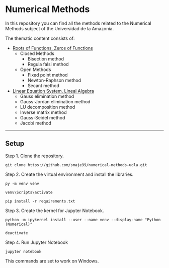 # Numerical Methods

In this repository you can find all the methods related to the Numerical Methods subject
of the Universidad de la Amazonia.

The thematic content consists of:

* [Roots of Functions. Zeros of Functions](https://github.com/smaje99/numerical-methods-udla/blob/main/raices%20de%20funciones.ipynb)
    * Closed Methods
        * Bisection method
        * Regula falsi method
    * Open Methods
        * Fixed point method
        * Newton-Raphson method
        * Secant method
* [Linear Equation System. Lineal Algebra](https://github.com/smaje99/numerical-methods-udla/blob/main/sistema%20de%20ecuaciones%20lineales.ipynb)
    * Gauss elimination method
    * Gauss-Jordan elimination method
    * LU decomposition method
    * Inverse matrix method
    * Gauss-Seidel method
    * Jacobi method

---

## Setup
Step 1. Clone the repository.
```
git clone https://github.com/smaje99/numerical-methods-udla.git
```

Step 2. Create the virtual environment and install the libraries.
```
py -m venv venv
```
```
venv\Scripts\activate
```
```
pip install -r requirements.txt
```

Step 3. Create the kernel for Jupyter Notebook.
```
python -m ipykernel install --user --name venv --display-name "Python (Numerical)"
```
```
deactivate
```

Step 4. Run Jupyter Notebook
```
jupyter notebook
```

This commands are set to work on Windows.